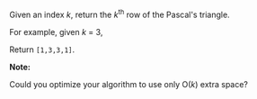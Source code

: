Given an index *k*, return the *k*<sup>th</sup> row of the Pascal's triangle.

For example, given *k* = 3,

Return `[1,3,3,1]`.

**Note:**

Could you optimize your algorithm to use only O(*k*) extra space?
